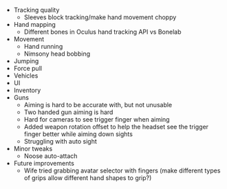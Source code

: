 - Tracking quality
  - Sleeves block tracking/make hand movement choppy
- Hand mapping
  - Different bones in Oculus hand tracking API vs Bonelab
- Movement
  - Hand running
  - Nimsony head bobbing
- Jumping
- Force pull
- Vehicles
- UI
- Inventory
- Guns
  - Aiming is hard to be accurate with, but not unusable
  - Two handed gun aiming is hard
  - Hard for cameras to see trigger finger when aiming
  - Added weapon rotation offset to help the headset see the trigger finger better while aiming down sights
  - Struggling with auto sight
- Minor tweaks
  - Noose auto-attach
- Future improvements
  - Wife tried grabbing avatar selector with fingers (make different types of grips allow different hand shapes to grip?)
